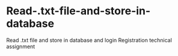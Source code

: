 # Read-.txt-file-and-store-in-database
Read .txt file and store in database  and login Registration technical assignment
